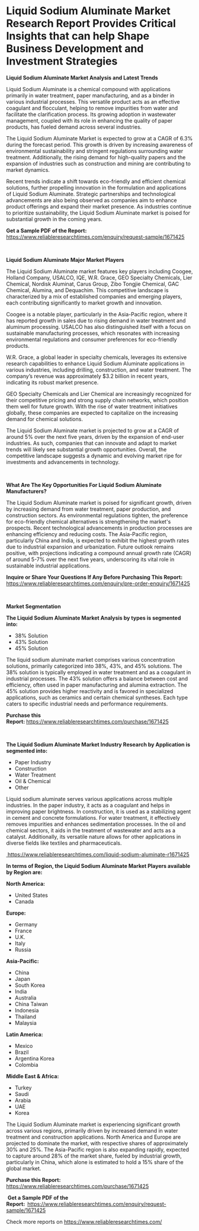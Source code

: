 <p><h1>Liquid Sodium Aluminate Market Research Report Provides Critical Insights that can help Shape Business Development and Investment Strategies</h1></p><p><strong>Liquid Sodium Aluminate Market Analysis and Latest Trends</strong></p>
<p><p>Liquid Sodium Aluminate is a chemical compound with applications primarily in water treatment, paper manufacturing, and as a binder in various industrial processes. This versatile product acts as an effective coagulant and flocculant, helping to remove impurities from water and facilitate the clarification process. Its growing adoption in wastewater management, coupled with its role in enhancing the quality of paper products, has fueled demand across several industries.</p><p>The Liquid Sodium Aluminate Market is expected to grow at a CAGR of 6.3% during the forecast period. This growth is driven by increasing awareness of environmental sustainability and stringent regulations surrounding water treatment. Additionally, the rising demand for high-quality papers and the expansion of industries such as construction and mining are contributing to market dynamics. </p><p>Recent trends indicate a shift towards eco-friendly and efficient chemical solutions, further propelling innovation in the formulation and applications of Liquid Sodium Aluminate. Strategic partnerships and technological advancements are also being observed as companies aim to enhance product offerings and expand their market presence. As industries continue to prioritize sustainability, the Liquid Sodium Aluminate market is poised for substantial growth in the coming years.</p></p>
<p><strong>Get a Sample PDF of the Report:&nbsp;</strong> <a href="https://www.reliableresearchtimes.com/enquiry/request-sample/1671425?utm_campaign=2202&utm_medium=2&utm_source=Github&utm_content=ia&utm_term=30012025&utm_id=liquid-sodium-aluminate">https://www.reliableresearchtimes.com/enquiry/request-sample/1671425</a></p>
<p>&nbsp;</p>
<p><strong>Liquid Sodium Aluminate Major Market Players</strong></p>
<p><p>The Liquid Sodium Aluminate market features key players including Coogee, Holland Company, USALCO, IQE, W.R. Grace, GEO Specialty Chemicals, Lier Chemical, Nordisk Aluminat, Carus Group, Zibo Tongjie Chemical, GAC Chemical, Alumina, and Dequachim. This competitive landscape is characterized by a mix of established companies and emerging players, each contributing significantly to market growth and innovation.</p><p>Coogee is a notable player, particularly in the Asia-Pacific region, where it has reported growth in sales due to rising demand in water treatment and aluminum processing. USALCO has also distinguished itself with a focus on sustainable manufacturing processes, which resonates with increasing environmental regulations and consumer preferences for eco-friendly products.</p><p>W.R. Grace, a global leader in specialty chemicals, leverages its extensive research capabilities to enhance Liquid Sodium Aluminate applications in various industries, including drilling, construction, and water treatment. The company’s revenue was approximately $3.2 billion in recent years, indicating its robust market presence.</p><p>GEO Specialty Chemicals and Lier Chemical are increasingly recognized for their competitive pricing and strong supply chain networks, which position them well for future growth. With the rise of water treatment initiatives globally, these companies are expected to capitalize on the increasing demand for chemical solutions.</p><p>The Liquid Sodium Aluminate market is projected to grow at a CAGR of around 5% over the next five years, driven by the expansion of end-user industries. As such, companies that can innovate and adapt to market trends will likely see substantial growth opportunities. Overall, the competitive landscape suggests a dynamic and evolving market ripe for investments and advancements in technology.</p></p>
<p>&nbsp;</p>
<p><strong>What Are The Key Opportunities For Liquid Sodium Aluminate Manufacturers?</strong></p>
<p><p>The Liquid Sodium Aluminate market is poised for significant growth, driven by increasing demand from water treatment, paper production, and construction sectors. As environmental regulations tighten, the preference for eco-friendly chemical alternatives is strengthening the market's prospects. Recent technological advancements in production processes are enhancing efficiency and reducing costs. The Asia-Pacific region, particularly China and India, is expected to exhibit the highest growth rates due to industrial expansion and urbanization. Future outlook remains positive, with projections indicating a compound annual growth rate (CAGR) of around 5-7% over the next five years, underscoring its vital role in sustainable industrial applications.</p></p>
<p><strong>Inquire or Share Your Questions If Any Before Purchasing This Report:</strong> <a href="https://www.reliableresearchtimes.com/enquiry/pre-order-enquiry/1671425?utm_campaign=2202&utm_medium=2&utm_source=Github&utm_content=ia&utm_term=30012025&utm_id=liquid-sodium-aluminate">https://www.reliableresearchtimes.com/enquiry/pre-order-enquiry/1671425</a></p>
<p>&nbsp;</p>
<p><strong>Market Segmentation</strong></p>
<p><strong>The Liquid Sodium Aluminate Market Analysis by types is segmented into:</strong></p>
<p><ul><li>38% Solution</li><li>43% Solution</li><li>45% Solution</li></ul></p>
<p><p>The liquid sodium aluminate market comprises various concentration solutions, primarily categorized into 38%, 43%, and 45% solutions. The 38% solution is typically employed in water treatment and as a coagulant in industrial processes. The 43% solution offers a balance between cost and efficiency, often used in paper manufacturing and alumina extraction. The 45% solution provides higher reactivity and is favored in specialized applications, such as ceramics and certain chemical syntheses. Each type caters to specific industrial needs and performance requirements.</p></p>
<p><strong>Purchase this Report:&nbsp;</strong><a href="https://www.reliableresearchtimes.com/purchase/1671425?utm_campaign=2202&utm_medium=2&utm_source=Github&utm_content=ia&utm_term=30012025&utm_id=liquid-sodium-aluminate">https://www.reliableresearchtimes.com/purchase/1671425</a></p>
<p>&nbsp;</p>
<p><strong>The Liquid Sodium Aluminate Market Industry Research by Application is segmented into:</strong></p>
<p><ul><li>Paper Industry</li><li>Construction</li><li>Water Treatment</li><li>Oil & Chemical</li><li>Other</li></ul></p>
<p><p>Liquid sodium aluminate serves various applications across multiple industries. In the paper industry, it acts as a coagulant and helps in improving paper brightness. In construction, it is used as a stabilizing agent in cement and concrete formulations. For water treatment, it effectively removes impurities and enhances sedimentation processes. In the oil and chemical sectors, it aids in the treatment of wastewater and acts as a catalyst. Additionally, its versatile nature allows for other applications in diverse fields like textiles and pharmaceuticals.</p></p>
<p><a href="https://www.reliableresearchtimes.com/liquid-sodium-aluminate-r1671425?utm_campaign=2202&utm_medium=2&utm_source=Github&utm_content=ia&utm_term=30012025&utm_id=liquid-sodium-aluminate">&nbsp;https://www.reliableresearchtimes.com/liquid-sodium-aluminate-r1671425</a></p>
<p><strong>In terms of Region, the Liquid Sodium Aluminate Market Players available by Region are:</strong></p>
<p>
    <p> <strong> North America: </strong>
        <ul>
            <li>United States</li>
            <li>Canada</li>
        </ul>
        </p> 
    <p> <strong> Europe: </strong>
        <ul>
            <li>Germany</li>
            <li>France</li>
            <li>U.K.</li>
            <li>Italy</li>
            <li>Russia</li>
        </ul>
        </p> 
    <p> <strong> Asia-Pacific: </strong>
        <ul>
            <li>China</li>
            <li>Japan</li>
            <li>South Korea</li>
            <li>India</li>
            <li>Australia</li>
            <li>China Taiwan</li>
            <li>Indonesia</li>
            <li>Thailand</li>
            <li>Malaysia</li>
        </ul>
        </p> 
    <p> <strong> Latin America: </strong>
        <ul>
            <li>Mexico</li>
            <li>Brazil</li>
            <li>Argentina Korea</li>
            <li>Colombia</li>
        </ul>
        </p> 
    <p> <strong> Middle East & Africa: </strong>
        <ul>
            <li>Turkey</li>
            <li>Saudi</li>
            <li>Arabia</li>
            <li>UAE</li>
            <li>Korea</li>
        </ul>
    </p>
    </p>
<p><p>The Liquid Sodium Aluminate market is experiencing significant growth across various regions, primarily driven by increased demand in water treatment and construction applications. North America and Europe are projected to dominate the market, with respective shares of approximately 30% and 25%. The Asia-Pacific region is also expanding rapidly, expected to capture around 28% of the market share, fueled by industrial growth, particularly in China, which alone is estimated to hold a 15% share of the global market.</p></p>
<p><strong>Purchase this Report: </strong><a href="https://www.reliableresearchtimes.com/purchase/1671425?utm_campaign=2202&utm_medium=2&utm_source=Github&utm_content=ia&utm_term=30012025&utm_id=liquid-sodium-aluminate">https://www.reliableresearchtimes.com/purchase/1671425</a></p>
<p>&nbsp;<strong>Get a Sample PDF of the Report:&nbsp;&nbsp;</strong><a href="https://www.reliableresearchtimes.com/enquiry/request-sample/1671425?utm_campaign=2202&utm_medium=2&utm_source=Github&utm_content=ia&utm_term=30012025&utm_id=liquid-sodium-aluminate">https://www.reliableresearchtimes.com/enquiry/request-sample/1671425</a></p>
<p><strong></strong></p>
<p>Check more reports on <a href="https://www.reliableresearchtimes.com/?utm_campaign=2202&utm_medium=2&utm_source=Github&utm_content=ia&utm_term=30012025&utm_id=liquid-sodium-aluminate">https://www.reliableresearchtimes.com/</a></p>
